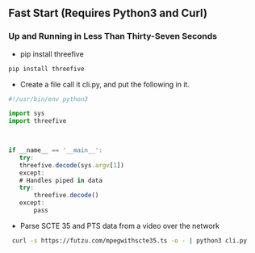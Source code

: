 ## Fast Start  (Requires Python3 and Curl)


### Up and Running in Less Than Thirty-Seven Seconds


* pip install threefive
```python
pip install threefive
```
* Create a file call it cli.py, and put the following in it.
 ```js
#!/usr/bin/env python3

import sys
import threefive


   
if __name__ == '__main__':
	try: 
  	threefive.decode(sys.argv[1])
	except: 
  	# Handles piped in data
    try: 
    	threefive.decode()
    except: 
    	pass
```
* Parse SCTE 35 and PTS data from a video over the network
```bash
 curl -s https://futzu.com/mpegwithscte35.ts -o - | python3 cli.py 
```


